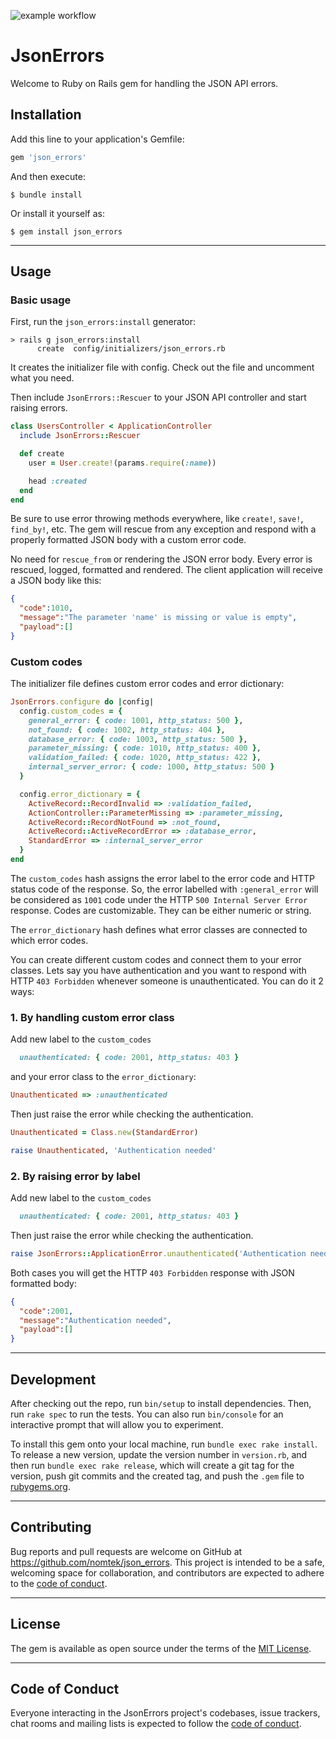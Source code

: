 ![example workflow](https://github.com/nomtek/JsonErrors/actions/workflows/main.yml/badge.svg)
# JsonErrors

Welcome to Ruby on Rails gem for handling the JSON API errors.

## Installation

Add this line to your application's Gemfile:

```ruby
gem 'json_errors'
```

And then execute:

    $ bundle install

Or install it yourself as:

    $ gem install json_errors

___
## Usage
### Basic usage

First, run the `json_errors:install` generator:
```
> rails g json_errors:install
      create  config/initializers/json_errors.rb
```

It creates the initializer file with config. Check out the file and uncomment what you need.

Then include `JsonErrors::Rescuer` to your JSON API controller and start raising errors. 
```ruby
class UsersController < ApplicationController
  include JsonErrors::Rescuer

  def create
    user = User.create!(params.require(:name))

    head :created
  end
end
```
Be sure to use error throwing methods everywhere, like `create!`, `save!`, `find_by!`, etc. The gem will rescue from any exception and respond with a properly formatted JSON body with a custom error code.

No need for `rescue_from` or rendering the JSON error body. Every error is rescued, logged, formatted and rendered. The client application will receive a JSON body like this:

```json
{
  "code":1010,
  "message":"The parameter 'name' is missing or value is empty",
  "payload":[]
}
```

### Custom codes

The initializer file defines custom error codes and error dictionary:
```ruby
JsonErrors.configure do |config|
  config.custom_codes = {
    general_error: { code: 1001, http_status: 500 },
    not_found: { code: 1002, http_status: 404 },
    database_error: { code: 1003, http_status: 500 },
    parameter_missing: { code: 1010, http_status: 400 },
    validation_failed: { code: 1020, http_status: 422 },
    internal_server_error: { code: 1000, http_status: 500 }
  }

  config.error_dictionary = {
    ActiveRecord::RecordInvalid => :validation_failed,
    ActionController::ParameterMissing => :parameter_missing,
    ActiveRecord::RecordNotFound => :not_found,
    ActiveRecord::ActiveRecordError => :database_error,
    StandardError => :internal_server_error
  }
end
```

The `custom_codes` hash assigns the error label to the error code and HTTP status code of the response.
So, the error labelled with `:general_error` will be considered as `1001` code under the HTTP `500 Internal Server Error` response.
Codes are customizable. They can be either numeric or string. 

The `error_dictionary` hash defines what error classes are connected to which error codes.

You can create different custom codes and connect them to your error classes. 
Lets say you have authentication and you want to respond with HTTP `403 Forbidden` whenever someone is unauthenticated. You can do it 2 ways:

### **1. By handling custom error class**

Add new label to the `custom_codes`
```ruby
  unauthenticated: { code: 2001, http_status: 403 }
```
and your error class to the `error_dictionary`:
```ruby
Unauthenticated => :unauthenticated
```

Then just raise the error while checking the authentication.

```ruby
Unauthenticated = Class.new(StandardError)

raise Unauthenticated, 'Authentication needed'
```


### **2. By raising error by label**
Add new label to the `custom_codes`
```ruby
  unauthenticated: { code: 2001, http_status: 403 }
```
Then just raise the error while checking the authentication.

```ruby
raise JsonErrors::ApplicationError.unauthenticated('Authentication needed') 
```

Both cases you will get the HTTP `403 Forbidden` response with JSON formatted body:

```json
{
  "code":2001,
  "message":"Authentication needed",
  "payload":[]
}
```
___

## Development

After checking out the repo, run `bin/setup` to install dependencies. Then, run `rake spec` to run the tests. You can also run `bin/console` for an interactive prompt that will allow you to experiment.

To install this gem onto your local machine, run `bundle exec rake install`. To release a new version, update the version number in `version.rb`, and then run `bundle exec rake release`, which will create a git tag for the version, push git commits and the created tag, and push the `.gem` file to [rubygems.org](https://rubygems.org).

___
## Contributing

Bug reports and pull requests are welcome on GitHub at https://github.com/nomtek/json_errors. This project is intended to be a safe, welcoming space for collaboration, and contributors are expected to adhere to the [code of conduct](https://github.com/nomtek/json_errors/blob/main/CODE_OF_CONDUCT.md).

___
## License

The gem is available as open source under the terms of the [MIT License](https://opensource.org/licenses/MIT).

___
## Code of Conduct

Everyone interacting in the JsonErrors project's codebases, issue trackers, chat rooms and mailing lists is expected to follow the [code of conduct](https://github.com/nomtek/json_errors/blob/main/CODE_OF_CONDUCT.md).
